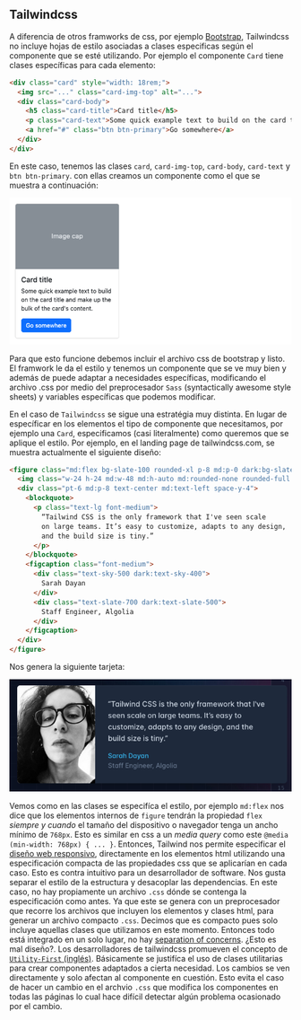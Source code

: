 ## Tailwindcss 

A diferencia de otros framworks de css, por ejemplo [Bootstrap](https://getbootstrap.com/docs/5.2/getting-started/introduction/), Tailwindcss no incluye hojas de estilo asociadas a clases especificas según 
el componente que se esté utilizando. Por ejemplo el componente `Card` tiene clases específicas para
cada elemento:

```html
<div class="card" style="width: 18rem;">
  <img src="..." class="card-img-top" alt="...">
  <div class="card-body">
    <h5 class="card-title">Card title</h5>
    <p class="card-text">Some quick example text to build on the card title and make up the bulk of the card's content.</p>
    <a href="#" class="btn btn-primary">Go somewhere</a>
  </div>
</div>
```

En este caso, tenemos las clases `card`, `card-img-top`, `card-body`, `card-text` y `btn btn-primary`. 
con ellas creamos un componente como el que se muestra a continuación:

![Card](./img/card-example.png)

Para que esto funcione debemos incluir el archivo css de bootstrap y listo. El framwork le da el estilo y 
tenemos un componente que se ve muy bien y además de puede adaptar a necesidades específicas, modificando el 
archivo .css por medio del preprocesador `Sass` (syntactically awesome style sheets) y variables específicas 
que podemos modificar. 

En el caso de `Tailwindcss` se sigue una estratégia muy distinta. En lugar de específicar en los elementos
el tipo de componente que necesitamos, por ejemplo una `Card`, especificamos (casi literalmente) como 
queremos que se aplique el estilo. Por ejemplo, en el landing page de tailwindcss.com, se muestra actualmente el 
siguiente diseño:

```html
<figure class="md:flex bg-slate-100 rounded-xl p-8 md:p-0 dark:bg-slate-800">
  <img class="w-24 h-24 md:w-48 md:h-auto md:rounded-none rounded-full mx-auto" src="/sarah-dayan.jpg" alt="" width="384" height="512">
  <div class="pt-6 md:p-8 text-center md:text-left space-y-4">
    <blockquote>
      <p class="text-lg font-medium">
        “Tailwind CSS is the only framework that I've seen scale
        on large teams. It’s easy to customize, adapts to any design,
        and the build size is tiny.”
      </p>
    </blockquote>
    <figcaption class="font-medium">
      <div class="text-sky-500 dark:text-sky-400">
        Sarah Dayan
      </div>
      <div class="text-slate-700 dark:text-slate-500">
        Staff Engineer, Algolia
      </div>
    </figcaption>
  </div>
</figure>
```
Nos genera la siguiente tarjeta:

![Card](./img/card-example-tw.png)

Vemos como en las clases se especifíca el estilo, por ejemplo `md:flex` nos dice
que los elementos internos de `figure` tendrán la propiedad `flex` *siempre y
cuando* el tamaño del dispositivo o navegador tenga un ancho mínimo de `768px`.
Esto es similar en css a un *media query* como este  `@media (min-width: 768px)
{ ... }`.  Entonces, Tailwind nos permite especificar el 
[diseño web responsivo](https://es.wikipedia.org/wiki/Dise%C3%B1o_web_adaptable), 
directamente en los elementos html utilizando una  especificación compacta de
las propiedades css que se aplicarían en cada caso. Esto es contra intuitivo
para un desarrollador de software. Nos gusta separar el estilo de la estructura
y desacoplar las dependencias.  En este caso, no hay propiamente un archivo
`.css` dónde se contenga la especificación como antes. Ya que este se genera con
un preprocesador que recorre los archivos que incluyen los elementos y clases
html, para generar un archivo compacto `.css`. Decimos que es compacto pues solo
incluye aquellas clases que utilizamos en este momento. Entonces todo está
integrado en un solo lugar, no hay 
[separation of concerns](https://es.wikipedia.org/wiki/Separaci%C3%B3n_de_intereses). ¿Esto es
mal diseño?. Los desarrolladores de tailwindcss promueven el concepto de
[`Utility-First` (inglés)](https://tailwindcss.com/docs/utility-first).
Básicamente se justifíca el uso de clases utilitarias para crear componentes
adaptados a cierta necesidad. Los cambios se ven directamente y solo afectan al
componente en cuestión. Esto evita el caso de hacer un cambio en el archvio
`.css` que modifica los componentes en todas las páginas lo cual hace difícil
detectar algún problema ocasionado por el cambio.




